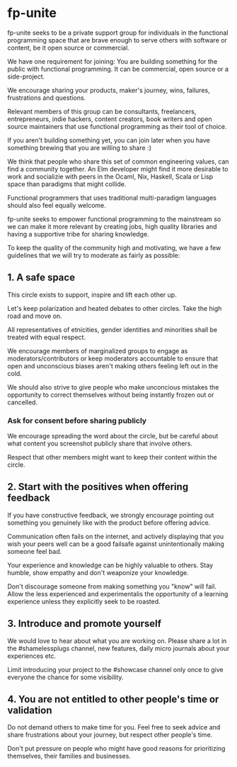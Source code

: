 # fp-unite

fp-unite seeks to be a private support group for individuals in the functional programming space that are brave enough to serve others with software or content, be it open source or commercial.

We have one requirement for joining: You are building something for the public with functional programming. It can be commercial, open source or a side-project.

We encourage sharing your products, maker's journey, wins, failures, frustrations and questions.

Relevant members of this group can be consultants, freelancers, entrepreneurs, indie hackers, content creators, book writers and open source maintainers that use functional programming as their tool of choice.

If you aren't building something yet, you can join later when you have something brewing that you are willing to share :)

We think that people who share this set of common engineering values, can find a community together. An Elm developer might find it more desirable to work and socializie with peers in the Ocaml, Nix, Haskell, Scala or Lisp space than paradigms that might collide.

Functional programmers that uses traditional multi-paradigm languages should also feel equally welcome.

fp-unite seeks to empower functional programming to the mainstream so we can make it more relevant by creating jobs, high quality libraries and having a supportive tribe for sharing knowledge.

To keep the quality of the community high and motivating, we have a few guidelines that we will try to moderate as fairly as possible:

## 1. A safe space 

This circle exists to support, inspire and lift each other up. 

Let's keep polarization and heated debates to other circles. Take the high road and move on.

All representatives of etnicities, gender identities and minorities shall be treated with equal respect.

We encourage members of marginalized groups to engage as moderators/contributors or keep moderators accountable to ensure that open and unconscious biases aren't making others feeling left out in the cold.

We should also strive to give people who make unconcious mistakes the opportunity to correct themselves without being instantly frozen out or cancelled.

### Ask for consent before sharing publicly

We encourage spreading the word about the circle, but be careful about what content you screenshot publicly share that involve others.

Respect that other members might want to keep their content within the circle.

## 2. Start with the positives when offering feedback

If you have constructive feedback, we strongly encourage pointing out something you genuinely like with the product before offering advice.

Communication often fails on the internet, and actively displaying that you wish your peers well can be a good failsafe against unintentionally making someone feel bad.

Your experience and knowledge can be highly valuable to others. Stay humble, show empathy and don't weaponize your knowledge.

Don't discourage someone from making something you "know" will fail. Allow the less experienced and experimentalis the opportunity of a learning experience unless they explicitly seek to be roasted.

## 3. Introduce and promote yourself

We would love to hear about what you are working on. Please share a lot in the #shamelessplugs channel, new features, daily micro journals about your experiences etc.

Limit introducing your project to the #showcase channel only once to give everyone the chance for some visibility.

## 4. You are not entitled to other people's time or validation

Do not demand others to make time for you. Feel free to seek advice and share frustrations about your journey, but respect other people's time.

Don't put pressure on people who might have good reasons for prioritizing themselves, their families and businesses.
